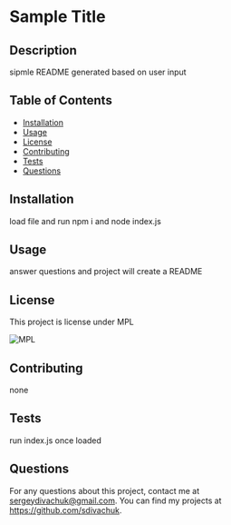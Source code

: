 
# Sample Title 

  

## Description 
  sipmle README generated based on user input
  
## Table of Contents
  * [Installation](#installation)
  * [Usage](#usage)
  * [License](#license)
  * [Contributing](#contributing)
  * [Tests](#tests)
  * [Questions](#questions)
  
## Installation 
  load file and run npm i and node index.js

## Usage 
  answer questions and project will create a README 

## License 
  This project is license under MPL

![MPL](https://img.shields.io/badge/license-MPL-red)
     
  
## Contributing 
  none

## Tests
  run index.js once loaded

## Questions
For any questions about this project, contact me at sergeydivachuk@gmail.com. 
You can find my projects at https://github.com/sdivachuk.
